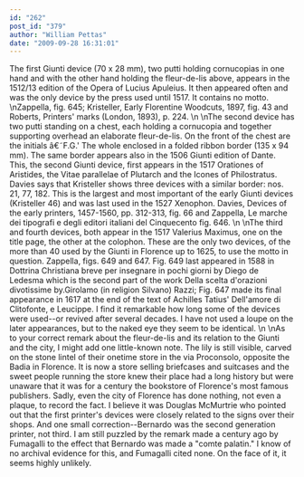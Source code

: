 ```yaml
---
id: "262"
post_id: "379"
author: "William Pettas"
date: "2009-09-28 16:31:01"
---
```

The first Giunti device (70 x 28 mm), two putti holding cornucopias in one hand and with the other hand holding the fleur-de-lis above, appears in the 1512/13 edition of the Opera of Lucius Apuleius. It then appeared often and was the only device by the press used until 1517. It contains no motto.\nZappella, fig. 645; Kristeller, Early Florentine Woodcuts, 1897, fig. 43 and Roberts, Printers' marks (London, 1893), p. 224. \n\nThe second device has two putti standing on a chest, each holding a cornucopia and together supporting overhead an elaborate fleur-de-lis. On the front of the chest are the initials â€˜F.G.' The whole enclosed in a folded ribbon border (135 x 94 mm). The same border appears also in the 1506 Giunti edition of Dante. This, the second Giunti device, first appears in the 1517 Orationes of Aristides, the Vitae parallelae of Plutarch and the Icones of Philostratus. Davies says that Kristeller shows three devices with a similar border: nos. 21, 77, 182. This is the largest and most important of the early Giunti devices (Kristeller 46) and was last used in the 1527 Xenophon. Davies, Devices of the early printers, 1457-1560, pp. 312-313, fig. 66 and Zappella, Le marche dei tipografi e degli editori italiani del Cinquecento fig. 646.\n\nThe third and fourth devices, both appear in the 1517 Valerius Maximus, one on the title page, the other at the colophon. These are the only two devices, of the more than 40 used by the Giunti in Florence up to 1625, to use the motto in question. Zappella, figs. 649 and 647. Fig. 649 last appeared in 1588 in Dottrina Christiana breve per insegnare in pochi giorni by Diego de Ledesma which is the second part of the work Della scelta d'orazioni divotissime by.Girolamo (in religion Silvano) Razzi; Fig. 647 made its final appearance in 1617 at the end of the text of Achilles Tatius' Dell'amore di Clitofonte, e Leucippe. I find it remarkable how long some of the devices were used--or revived after several decades. I have not used a loupe on the later appearances, but to the naked eye they seem to be identical.\n\nAs to your correct remark about the fleur-de-lis and its relation to the Giunti and the city, I might add one little-known note. The lily is still visible, carved on the stone lintel of their onetime store in the via Proconsolo, opposite the Badia in Florence. It is now a store selling briefcases and suitcases and the sweet people running the store knew their place had a long history but were unaware that it was for a century the bookstore of Florence's most famous publishers. Sadly, even the city of Florence has done nothing, not even a plaque, to record the fact. I believe it was Douglas McMurtrie who pointed out that the first printer's devices were closely related to the signs over their shops. And one small correction--Bernardo was the second generation printer, not third. I am still puzzled by the remark made a century ago by Fumagalli to the effect that Bernardo was made a "comte palatin." I know of no archival evidence for this, and Fumagalli cited none. On the face of it, it seems highly unlikely.
